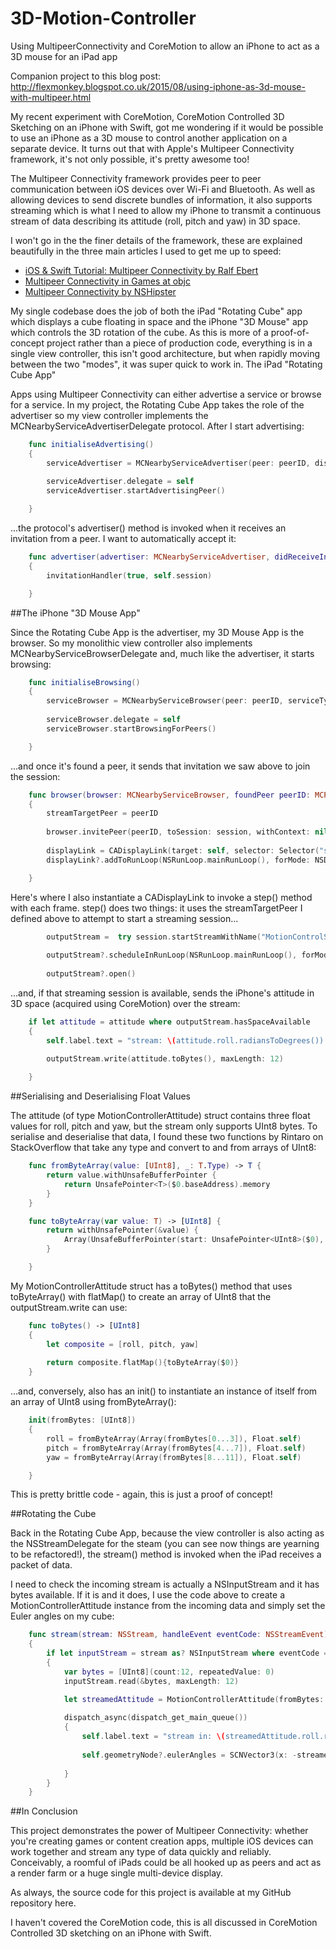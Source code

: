 # 3D-Motion-Controller
Using MultipeerConnectivity and CoreMotion to allow an iPhone to act as a 3D mouse for an iPad app

Companion project to this blog post: http://flexmonkey.blogspot.co.uk/2015/08/using-iphone-as-3d-mouse-with-multipeer.html

My recent experiment with CoreMotion, CoreMotion Controlled 3D Sketching on an iPhone with Swift, got me wondering if it would be possible to use an iPhone as a 3D mouse to control another application on a separate device. It turns out that with Apple's Multipeer Connectivity framework, it's not only possible, it's pretty awesome too!

The Multipeer Connectivity framework provides peer to peer communication between iOS devices over Wi-Fi and Bluetooth. As well as allowing devices to send discrete bundles of information, it also supports streaming which is what I need to allow my iPhone to transmit a continuous stream of data describing its attitude (roll, pitch and yaw) in 3D space.

I won't go in the the finer details of the framework, these are explained beautifully in the three main articles I used to get me up to speed:

* [iOS & Swift Tutorial: Multipeer Connectivity by Ralf Ebert](http://www.ralfebert.de/tutorials/ios-swift-multipeer-connectivity/)
* [Multipeer Connectivity in Games at objc](https://www.objc.io/issues/18-games/multipeer-connectivity-for-games/)
* [Multipeer Connectivity by NSHipster](http://nshipster.com/multipeer-connectivity/)

My single codebase does the job of both the iPad "Rotating Cube" app which displays a cube floating in space and the iPhone "3D Mouse" app which controls the 3D rotation of the cube. As this is more of a proof-of-concept project rather than a piece of production code, everything is in a single view controller, this isn't good architecture, but when rapidly moving between the two "modes", it was super quick to work in.
The iPad "Rotating Cube App"

Apps using Multipeer Connectivity can either advertise a service or browse for a service. In my project, the Rotating Cube App takes the role of the advertiser so my view controller implements the MCNearbyServiceAdvertiserDelegate protocol. After I start advertising:

```swift
    func initialiseAdvertising()
    {
        serviceAdvertiser = MCNearbyServiceAdvertiser(peer: peerID, discoveryInfo: nil, serviceType: serviceType)
        
        serviceAdvertiser.delegate = self
        serviceAdvertiser.startAdvertisingPeer()

    }
```

...the protocol's advertiser() method is invoked when it receives an invitation from a peer. I want to automatically accept it:

```swift
    func advertiser(advertiser: MCNearbyServiceAdvertiser, didReceiveInvitationFromPeer peerID: MCPeerID, withContext context: NSData?, invitationHandler: (Bool, MCSession) -> Void)
    {
        invitationHandler(true, self.session)

    }
```
    
##The iPhone "3D Mouse App"

Since the Rotating Cube App is the advertiser, my 3D Mouse App is the browser. So my monolithic view controller also implements MCNearbyServiceBrowserDelegate and, much like the advertiser, it starts browsing:

```swift
    func initialiseBrowsing()
    {
        serviceBrowser = MCNearbyServiceBrowser(peer: peerID, serviceType: serviceType)
        
        serviceBrowser.delegate = self
        serviceBrowser.startBrowsingForPeers()

    }
```

...and once it's found a peer, it sends that invitation we saw above to join the session:

```swift
    func browser(browser: MCNearbyServiceBrowser, foundPeer peerID: MCPeerID, withDiscoveryInfo info: [String : String]?)
    {
        streamTargetPeer = peerID
        
        browser.invitePeer(peerID, toSession: session, withContext: nil, timeout: 120)
        
        displayLink = CADisplayLink(target: self, selector: Selector("step"))
        displayLink?.addToRunLoop(NSRunLoop.mainRunLoop(), forMode: NSDefaultRunLoopMode)

    }
```

Here's where I also instantiate a CADisplayLink to invoke a step() method with each frame. step() does two things: it uses the streamTargetPeer I defined above to attempt to start a streaming session...

```swift
        outputStream =  try session.startStreamWithName("MotionControlStream", toPeer: streamTargetPeer)
  
        outputStream?.scheduleInRunLoop(NSRunLoop.mainRunLoop(), forMode: NSDefaultRunLoopMode)
        
        outputStream?.open()
```

...and, if that streaming session is available, sends the iPhone's attitude in 3D space (acquired using CoreMotion) over the stream:

```swift
    if let attitude = attitude where outputStream.hasSpaceAvailable
    {
        self.label.text = "stream: \(attitude.roll.radiansToDegrees()) | \(attitude.pitch.radiansToDegrees()) | \(attitude.yaw.radiansToDegrees())"
        
        outputStream.write(attitude.toBytes(), maxLength: 12)

    }
```

##Serialising and Deserialising Float Values

The attitude (of type MotionControllerAttitude) struct contains three float values for roll, pitch and yaw, but the stream only supports UInt8 bytes. To serialise and deserialise that data, I found these two functions by Rintaro on StackOverflow that take any type and convert to and from arrays of UInt8:

```swift
    func fromByteArray(value: [UInt8], _: T.Type) -> T {
        return value.withUnsafeBufferPointer {
            return UnsafePointer<T>($0.baseAddress).memory
        }
    }

    func toByteArray(var value: T) -> [UInt8] {
        return withUnsafePointer(&value) {
            Array(UnsafeBufferPointer(start: UnsafePointer<UInt8>($0), count: sizeof(T)))
        }

    }
```

My MotionControllerAttitude struct has a toBytes() method that uses toByteArray() with flatMap() to create an array of UInt8 that the outputStream.write can use:

```swift
    func toBytes() -> [UInt8]
    {
        let composite = [roll, pitch, yaw]
        
        return composite.flatMap(){toByteArray($0)}
    }
```

...and, conversely, also has an init() to instantiate an instance of itself from an array of UInt8 using fromByteArray():

```swift
    init(fromBytes: [UInt8])
    {
        roll = fromByteArray(Array(fromBytes[0...3]), Float.self)
        pitch = fromByteArray(Array(fromBytes[4...7]), Float.self)
        yaw = fromByteArray(Array(fromBytes[8...11]), Float.self)

    }
```

This is pretty brittle code - again, this is just a proof of concept!

##Rotating the Cube

Back in the Rotating Cube App, because the view controller is also acting as the NSStreamDelegate for the steam (you can see now things are yearning to be refactored!), the stream() method is invoked when the iPad receives a packet of data.

I need to check the incoming stream is actually a NSInputStream and it has bytes available. If it is and it does, I use the code above to create a MotionControllerAttitude instance from the incoming data and simply set the Euler angles on my cube:

```swift
    func stream(stream: NSStream, handleEvent eventCode: NSStreamEvent)
    {
        if let inputStream = stream as? NSInputStream where eventCode == NSStreamEvent.HasBytesAvailable
        {
            var bytes = [UInt8](count:12, repeatedValue: 0)
            inputStream.read(&bytes, maxLength: 12)

            let streamedAttitude = MotionControllerAttitude(fromBytes: bytes)
            
            dispatch_async(dispatch_get_main_queue())
            {
                self.label.text = "stream in: \(streamedAttitude.roll.radiansToDegrees()) | \(streamedAttitude.pitch.radiansToDegrees()) | \(streamedAttitude.yaw.radiansToDegrees())"
                
                self.geometryNode?.eulerAngles = SCNVector3(x: -streamedAttitude.pitch, y: streamedAttitude.yaw, z: streamedAttitude.roll)
            
            }
        }
    }
```

##In Conclusion

This project demonstrates the power of Multipeer Connectivity: whether you're creating games or content creation apps, multiple iOS devices can work together and stream any type of data quickly and reliably. Conceivably, a roomful of iPads could be all hooked up as peers and act as a render farm or a huge single multi-device display.

As always, the source code for this project is available at my GitHub repository here.

I haven't covered the CoreMotion code, this is all discussed in CoreMotion Controlled  3D sketching on an iPhone with Swift.
